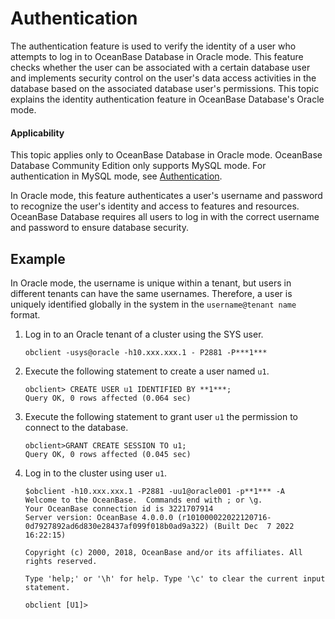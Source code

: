 # Authentication

The authentication feature is used to verify the identity of a user who attempts to log in to OceanBase Database in Oracle mode. This feature checks whether the user can be associated with a certain database user and implements security control on the user's data access activities in the database based on the associated database user's permissions. This topic explains the identity authentication feature in OceanBase Database's Oracle mode. 

<main id="notice" >
   <h4>Applicability</h4>
   <p>This topic applies only to OceanBase Database in Oracle mode. OceanBase Database Community Edition only supports MySQL mode. For authentication in MySQL mode, see <a href="../1.security-permissions-mysql-mode/1.province-identification-of-mysql-mode.md">Authentication</a>. </p>
</main>

In Oracle mode, this feature authenticates a user's username and password to recognize the user's identity and access to features and resources. OceanBase Database requires all users to log in with the correct username and password to ensure database security. 

## Example

In Oracle mode, the username is unique within a tenant, but users in different tenants can have the same usernames. Therefore, a user is uniquely identified globally in the system in the `username@tenant name` format. 

1. Log in to an Oracle tenant of a cluster using the SYS user. 

   ```shell
   obclient -usys@oracle -h10.xxx.xxx.1 - P2881 -P***1***
   ```

2. Execute the following statement to create a user named `u1`. 

   ```shell
   obclient> CREATE USER u1 IDENTIFIED BY **1***;
   Query OK, 0 rows affected (0.064 sec)
   ```

3. Execute the following statement to grant user `u1` the permission to connect to the database. 

   ```shell
   obclient>GRANT CREATE SESSION TO u1;
   Query OK, 0 rows affected (0.045 sec)
   ```

4. Log in to the cluster using user `u1`. 

   ```shell
   $obclient -h10.xxx.xxx.1 -P2881 -uu1@oracle001 -p**1*** -A
   Welcome to the OceanBase.  Commands end with ; or \g.
   Your OceanBase connection id is 3221707914
   Server version: OceanBase 4.0.0.0 (r101000022022120716-0d7927892ad6d830e28437af099f018b0ad9a322) (Built Dec  7 2022 16:22:15)
   
   Copyright (c) 2000, 2018, OceanBase and/or its affiliates. All rights reserved.
   
   Type 'help;' or '\h' for help. Type '\c' to clear the current input statement.
   
   obclient [U1]>
   ```
